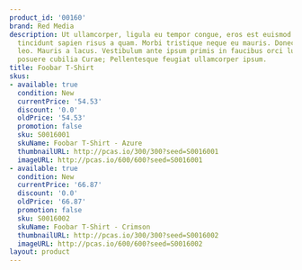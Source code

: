 ```yaml
---
product_id: '00160'
brand: Red Media
description: Ut ullamcorper, ligula eu tempor congue, eros est euismod turpis, id
  tincidunt sapien risus a quam. Morbi tristique neque eu mauris. Donec mattis semper
  leo. Mauris a lacus. Vestibulum ante ipsum primis in faucibus orci luctus et ultrices
  posuere cubilia Curae; Pellentesque feugiat ullamcorper ipsum.
title: Foobar T-Shirt
skus:
- available: true
  condition: New
  currentPrice: '54.53'
  discount: '0.0'
  oldPrice: '54.53'
  promotion: false
  sku: S0016001
  skuName: Foobar T-Shirt - Azure
  thumbnailURL: http://pcas.io/300/300?seed=S0016001
  imageURL: http://pcas.io/600/600?seed=S0016001
- available: true
  condition: New
  currentPrice: '66.87'
  discount: '0.0'
  oldPrice: '66.87'
  promotion: false
  sku: S0016002
  skuName: Foobar T-Shirt - Crimson
  thumbnailURL: http://pcas.io/300/300?seed=S0016002
  imageURL: http://pcas.io/600/600?seed=S0016002
layout: product
---
```

